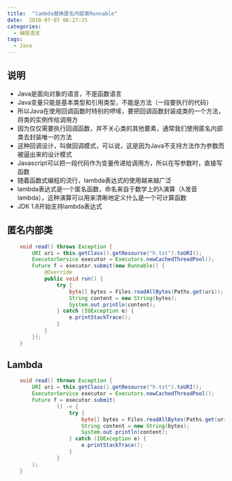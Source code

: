 ```yaml
---
title:  "lambda替换匿名内部类Runnable"
date:  2018-07-07 06:27:25
categories:
  - 编程语言
tags:
  - Java
---
```


## 说明

* Java是面向对象的语言，不是函数语言
* Java变量只能是基本类型和引用类型，不能是方法（一段要执行的代码）
* 所以Java在使用回调函数时特别的啰嗦，要把回调函数封装成类的一个方法，将类的实例传给调用方
* 因为仅仅需要执行回调函数，并不关心类的其他要素，通常我们使用匿名内部类去封装唯一的方法
* 这种回调设计，叫做回调模式，可以说，这是因为Java不支持方法作为参数而被逼出来的设计模式
* Javascript可以把一段代码作为变量传递给调用方，所以在写参数时，直接写函数
* 随着函数式编程的流行，lambda表达式的使用越来越广泛
* lambda表达式是一个匿名函数，命名来自于数学上的λ演算（λ发音lambda），这种演算可以用来清晰地定义什么是一个可计算函数
* JDK 1.8开始支持lambda表达式

## 匿名内部类

```Java
    void read() throws Exception {
        URI uri = this.getClass().getResource("h.txt").toURI();
        ExecutorService executor = Executors.newCachedThreadPool();
        Future f = executor.submit(new Runnable() {
            @Override
            public void run() {
                try {
                    byte[] bytes = Files.readAllBytes(Paths.get(uri));
                    String content = new String(bytes);
                    System.out.println(content);
                } catch (IOException e) {
                    e.printStackTrace();
                }
            }
        });
    }
```

## Lambda

```Java
    void read() throws Exception {
        URI uri = this.getClass().getResource("h.txt").toURI();
        ExecutorService executor = Executors.newCachedThreadPool();
        Future f = executor.submit(
                () -> {
                    try {
                        byte[] bytes = Files.readAllBytes(Paths.get(uri));
                        String content = new String(bytes);
                        System.out.println(content);
                    } catch (IOException e) {
                        e.printStackTrace();
                    }
                }
        );
    }
```    
